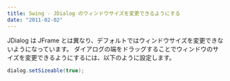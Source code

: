 ```yaml
---
title: Swing - JDialog のウィンドウサイズを変更できるようにする
date: "2011-02-02"
---
```


JDialog は JFrame とは異なり、デフォルトではウィンドウサイズを変更できないようになっています。
ダイアログの端をドラッグすることでウィンドウのサイズを変更できるようにするには、以下のように設定します。

~~~ java
dialog.setSizeable(true);
~~~

